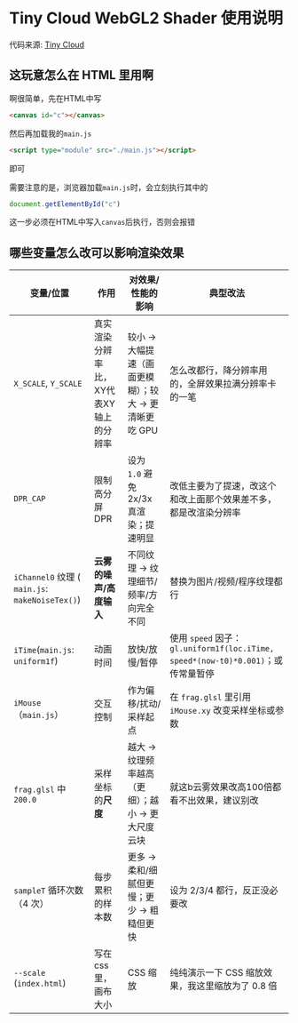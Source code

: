 # Tiny Cloud WebGL2 Shader 使用说明

代码来源: [Tiny Cloud](https://www.shadertoy.com/view/lsBfDz)

## 这玩意怎么在 HTML 里用啊

啊很简单，先在HTML中写
```html
<canvas id="c"></canvas>
```

然后再加载我的`main.js`
```html
<script type="module" src="./main.js"></script>
```
即可

需要注意的是，浏览器加载`main.js`时，会立刻执行其中的
```js
document.getElementById("c")
```

这一步必须在HTML中写入`canvas`后执行，否则会报错

## 哪些变量怎么改可以影响渲染效果


| 变量/位置                                         | 作用                    | 对效果/性能的影响                       | 典型改法                                                                 |
| --------------------------------------------- | --------------------- | ------------------------------- | -------------------------------------------------------------------- |
| `X_SCALE`, `Y_SCALE`                          | 真实渲染分辨率比，XY代表XY轴上的分辨率 | 较小 → 大幅提速（画面更模糊）；较大 → 更清晰更吃 GPU | 怎么改都行，降分辨率用的，全屏效果拉满分辨率卡的一笔                                           |
| `DPR_CAP`                                     | 限制高分屏 DPR             | 设为 `1.0` 避免 2x/3x 真渲染；提速明显      | 改低主要为了提速，改这个和改上面那个效果差不多，都是改渲染分辨率                                     |
| `iChannel0` 纹理 ( `main.js`: `makeNoiseTex()`) | **云雾的噪声/高度输入**        | 不同纹理 → 纹理细节/频率/方向完全不同           | 替换为图片/视频/程序纹理都行                                                      |
| `iTime`(`main.js`: `uniform1f`)               | 动画时间                  | 放快/放慢/暂停                        | 使用 `speed` 因子：`gl.uniform1f(loc.iTime, speed*(now-t0)*0.001)`；或传常量暂停 |
| `iMouse`（`main.js`）                           | 交互控制                  | 作为偏移/扰动/采样起点                    | 在 `frag.glsl` 里引用 `iMouse.xy` 改变采样坐标或参数                              |
| `frag.glsl` 中 `200.0`                         | 采样坐标的**尺度**           | 越大 → 纹理频率越高（更细）；越小 → 更大尺度云块     | 就这b云雾效果改高100倍都看不出效果，建议别改                                             |
| `sampleT` 循环次数（4 次）                           | 每步累积的样本数              | 更多 → 柔和/细腻但更慢；更少 → 粗糙但更快        | 设为 2/3/4 都行，反正没必要改                                                   |
| `--scale` (`index.html`)                      | 写在css里，画布大小           | CSS 缩放                          | 纯纯演示一下 CSS 缩放效果，我这里缩放为了 0.8 倍                                        |
